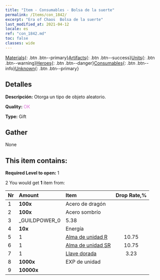 ```yaml
---
title: "Item - Consumables - Bolsa de la suerte"
permalink: /Items/con_1842/
excerpt: "Era of Chaos  Bolsa de la suerte"
last_modified_at: 2021-04-12
locale: es
ref: "con_1842.md"
toc: false
classes: wide
---
```

 [Materials](/es/Items/){: .btn .btn--primary}[Artifacts](/es/Items/Artifacts/){: .btn .btn--success}[Units](/es/Items/Units/){: .btn .btn--warning}[Heroes](/es/Items/Heroes/){: .btn .btn--danger}[Consumables](/es/Items/Consumables/){: .btn .btn--info}[Unknown](/es/Items/Unknown/){: .btn .btn--primary}

## Detalles
 **Descripción:** Otorga un tipo de objeto aleatorio.

 **Quality:** <span style="color: #DA70D6">OK</span>

 **Type:** Gift

## Gather

  None

## This item contains:

 **Required Level to open:** 1

 2 You would get **1** item  from:

  | Nr | Amount |     Item    | Drop Rate,% |
  |:---|:-------|:------------|:---------:|
  | 1 |  **100x** | Acero de dragón |  | 5.38 | 
  | 2 |  **100x** | Acero sombrío |  | 7.53 | 
  | 3 | _GUILDPOWER_0 | 5.38 | 
  | 4 |  **10x** | Energía |  | 5.38 | 
  | 5 | 1 | [Alma de unidad R](/es/Items/con_533/) | 10.75 | 
  | 6 | 1 | [Alma de unidad SR](/es/Items/con_534/) | 10.75 | 
  | 7 | 1 | [Llave dorada](/es/Items/con_783/) | 3.23 | 
  | 8 |  **1000x** | EXP de unidad |  | 25.81 | 
  | 9 |  **10000x** | <i class="fas fa-coins"/> |  | 25.81 | 
